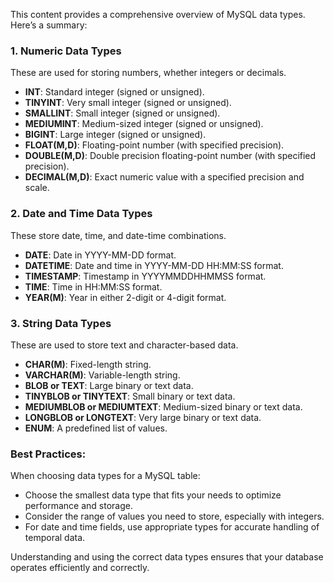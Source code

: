 This content provides a comprehensive overview of MySQL data types. Here’s a summary:

### 1. **Numeric Data Types**
   These are used for storing numbers, whether integers or decimals.
   - **INT**: Standard integer (signed or unsigned).
   - **TINYINT**: Very small integer (signed or unsigned).
   - **SMALLINT**: Small integer (signed or unsigned).
   - **MEDIUMINT**: Medium-sized integer (signed or unsigned).
   - **BIGINT**: Large integer (signed or unsigned).
   - **FLOAT(M,D)**: Floating-point number (with specified precision).
   - **DOUBLE(M,D)**: Double precision floating-point number (with specified precision).
   - **DECIMAL(M,D)**: Exact numeric value with a specified precision and scale.

### 2. **Date and Time Data Types**
   These store date, time, and date-time combinations.
   - **DATE**: Date in YYYY-MM-DD format.
   - **DATETIME**: Date and time in YYYY-MM-DD HH:MM:SS format.
   - **TIMESTAMP**: Timestamp in YYYYMMDDHHMMSS format.
   - **TIME**: Time in HH:MM:SS format.
   - **YEAR(M)**: Year in either 2-digit or 4-digit format.

### 3. **String Data Types**
   These are used to store text and character-based data.
   - **CHAR(M)**: Fixed-length string.
   - **VARCHAR(M)**: Variable-length string.
   - **BLOB or TEXT**: Large binary or text data.
   - **TINYBLOB or TINYTEXT**: Small binary or text data.
   - **MEDIUMBLOB or MEDIUMTEXT**: Medium-sized binary or text data.
   - **LONGBLOB or LONGTEXT**: Very large binary or text data.
   - **ENUM**: A predefined list of values.

### Best Practices:
When choosing data types for a MySQL table:
- Choose the smallest data type that fits your needs to optimize performance and storage.
- Consider the range of values you need to store, especially with integers.
- For date and time fields, use appropriate types for accurate handling of temporal data.
  
Understanding and using the correct data types ensures that your database operates efficiently and correctly.
